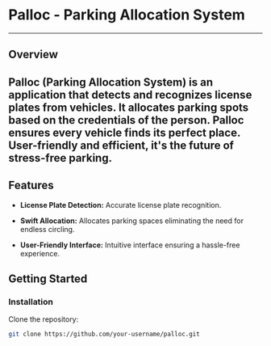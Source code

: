 # Palloc -  Parking Allocation System
----
## Overview
  Palloc (Parking Allocation System) is an application that detects and recognizes license plates from vehicles.
  It allocates parking spots based on the credentials of the person.
  Palloc ensures every vehicle finds its perfect place. 
  User-friendly and efficient, it's the future of stress-free parking.
 ---- 
## Features

- **License Plate Detection:**  Accurate license plate recognition.
  
- **Swift Allocation:** Allocates parking spaces eliminating the need for endless circling.

- **User-Friendly Interface:** Intuitive interface ensuring a hassle-free experience.

## Getting Started

### Installation

Clone the repository:

```bash
git clone https://github.com/your-username/palloc.git
